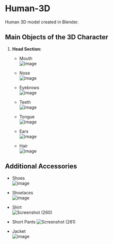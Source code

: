 # Human-3D
Human 3D model created in Blender.

## Main Objects of the 3D Character
1. **Head Section:**
   - Mouth  
   ![image](https://github.com/user-attachments/assets/aa5ed236-0eb0-43a6-84a4-a196cf2c1891)

   - Nose  
   ![image](https://github.com/user-attachments/assets/5f16ac16-78f6-4317-bb55-cb5aa7fd8574)

   - Eyebrows  
   ![image](https://github.com/user-attachments/assets/6a5acff0-8d4e-4e97-8cb0-6f4601bdac63)

   - Teeth  
   ![image](https://github.com/user-attachments/assets/a414a527-8fde-428b-a302-4d1014cecc8c)

   - Tongue  
   ![image](https://github.com/user-attachments/assets/0e0fe52b-f8b7-4110-b66a-26cfb1917bc4)

   - Ears  
   ![image](https://github.com/user-attachments/assets/0199de70-bf1e-497d-b8a6-265ea98e082e)

   - Hair  
   ![image](https://github.com/user-attachments/assets/1d34525b-eac6-4135-87b7-cf1020786df6)

## Additional Accessories
- Shoes  
  ![image](https://github.com/user-attachments/assets/693b0df2-43d1-45b5-b076-19e5b571d4ea)

- Shoelaces  
  ![image](https://github.com/user-attachments/assets/57170ec9-eeeb-455c-a80c-5cd81601c051)

- Shirt  
  ![Screenshot (260)](https://github.com/user-attachments/assets/fd356c3e-e086-4033-a095-f6481cc23b23)

- Short Pants
  ![Screenshot (261)](https://github.com/user-attachments/assets/c1747619-0aef-4ca5-8aee-6389bc4ab592)

- Jacket  
  ![image](https://github.com/user-attachments/assets/8a8dc44a-ab5e-48bf-aa44-7ca9544c6ec8)
